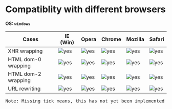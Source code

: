 Compatiblity with different browsers
===================================
**OS: `windows`**<br>


 Cases               | IE (Win)   | Opera | Chrome | Mozilla | Safari 
 ------------------  | ------- | ----- | ------ | ------- | ------ 
 XHR wrapping        | ![yes](https://cdn3.iconfinder.com/data/icons/fatcow/32/accept.png)     | ![yes](https://cdn3.iconfinder.com/data/icons/fatcow/32/accept.png)      |     ![yes](https://cdn3.iconfinder.com/data/icons/fatcow/32/accept.png)   |    ![yes](https://cdn3.iconfinder.com/data/icons/fatcow/32/accept.png)     | ![yes](https://cdn3.iconfinder.com/data/icons/fatcow/32/accept.png)
 HTML dom-0 wrapping |   ![yes](https://cdn3.iconfinder.com/data/icons/fatcow/32/accept.png)   |    ![yes](https://cdn3.iconfinder.com/data/icons/fatcow/32/accept.png)   |    ![yes](https://cdn3.iconfinder.com/data/icons/fatcow/32/accept.png)    |     ![yes](https://cdn3.iconfinder.com/data/icons/fatcow/32/accept.png)    | ![yes](https://cdn3.iconfinder.com/data/icons/fatcow/32/accept.png)
 HTML dom-2 wrapping |   ![yes](https://cdn3.iconfinder.com/data/icons/fatcow/32/accept.png)    |    ![yes](https://cdn3.iconfinder.com/data/icons/fatcow/32/accept.png)   |   ![yes](https://cdn3.iconfinder.com/data/icons/fatcow/32/accept.png)     |      ![yes](https://cdn3.iconfinder.com/data/icons/fatcow/32/accept.png)   | ![yes](https://cdn3.iconfinder.com/data/icons/fatcow/32/accept.png) 
 URL rewriting       |   ![yes](https://cdn3.iconfinder.com/data/icons/fatcow/32/accept.png)   |   ![yes](https://cdn3.iconfinder.com/data/icons/fatcow/32/accept.png)    |     ![yes](https://cdn3.iconfinder.com/data/icons/fatcow/32/accept.png)   |    ![yes](https://cdn3.iconfinder.com/data/icons/fatcow/32/accept.png)     |![yes](https://cdn3.iconfinder.com/data/icons/fatcow/32/accept.png)

<pre>Note: Missing tick means, this has not yet been implemented or tested</pre>


